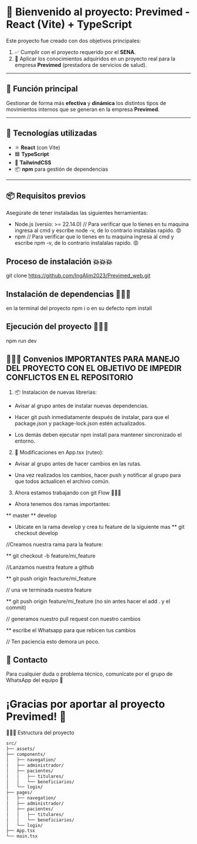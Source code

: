 # 🚀 Bienvenido al proyecto: **Previmed** - React (Vite) + TypeScript

Este proyecto fue creado con dos objetivos principales:

1. ✅ Cumplir con el proyecto requerido por el **SENA**.
2. 🧠 Aplicar los conocimientos adquiridos en un proyecto real para la empresa **Previmed** (prestadora de servicios de salud).

---

## 🎯 Función principal

Gestionar de forma más **efectiva** y **dinámica** los distintos tipos de movimientos internos que se generan en la empresa **Previmed**.

---


## 🧱 Tecnologías utilizadas

- ⚛️ **React** (con Vite)
- 🟦 **TypeScript**
- 💅 **TailwindCSS**
- 📦 **npm** para gestión de dependencias

---
## 📦 Requisitos previos
Asegúrate de tener instaladas las siguientes herramientas:

- Node.js (versio: >= 22.14.0) // Para verificar que lo tienes en tu maquina ingresa al cmd y escribe node -v, de lo contrario instalalas rapido. 😡
- npm // Para verificar que lo tienes en tu maquina ingresa al cmd y escribe npm -v, de lo contrario instalalas rapido. 😡

## Proceso de instalación 💥💥💥

git clone https://github.com/IngAlim2023/Previmed_web.git

## Instalación de dependencias 🎒🎒🎒

en la terminal del proyecto npm i o en su defecto npm install

## Ejecución del proyecto 🏃🏃🏃
npm run dev


## 🚫🚫🚫 Convenios IMPORTANTES PARA MANEJO DEL PROYECTO CON EL OBJETIVO DE IMPEDIR CONFLICTOS EN EL REPOSITORIO 

1. 📦 Instalación de nuevas librerías:

 * Avisar al grupo antes de instalar nuevas dependencias.

 * Hacer git push inmediatamente después de instalar, para que el package.json y package-lock.json estén actualizados.

 * Los demás deben ejecutar npm install para mantener sincronizado el entorno.

2. 🧭 Modificaciones en App.tsx (ruteo):

 * Avisar al grupo antes de hacer cambios en las rutas.

 * Una vez realizados los cambios, hacer push y notificar al grupo para que todos actualicen el archivo común.

3. Ahora estamos trabajando con git Flow  🚫🚫🚫
 
 * Ahora tenemos dos ramas importantes: 

 ** master
 ** develop

 * Ubicate en la rama develop y crea tu feature de la siguiente mas
 ** git checkout develop

 //Creamos nuestra rama para la feature:
 
 ** git checkout -b feature/mi_feature

 //Lanzamos nuestra feature a github
 
 ** git push origin feacture/mi_feature

 // una ve terminada nuestra feature

 ** git push origin feature/mi_feature (no sin antes hacer el add . y el commit)

 // generamos nuestro pull request con nuestro cambios

 ** escribe el Whatsapp para que rebicen tus cambios

 // Ten paciencia esto demora un poco.


## 📣 Contacto
Para cualquier duda o problema técnico, comunícate por el grupo de WhatsApp del equipo 👥


# ¡Gracias por aportar al proyecto Previmed! 💚

🚧🚧🚧 Estructura del proyecto

```bash
src/
├── assets/
├── components/
│   ├── navegation/
│   ├── administrador/
│   ├── pacientes/
│   │   ├── titulares/
│   │   └── beneficiarios/
│   └── login/
├── pages/
│   ├── navegation/
│   ├── administrador/
│   ├── pacientes/
│   │   ├── titulares/
│   │   └── beneficiarios/
│   └── login/
├── App.tsx
└── main.tsx